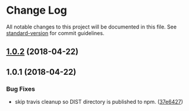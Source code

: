 # Change Log

All notable changes to this project will be documented in this file. See [standard-version](https://github.com/conventional-changelog/standard-version) for commit guidelines.

<a name="1.0.2"></a>
## [1.0.2](https://github.com/hypefactors/js-get/compare/v1.0.1...v1.0.2) (2018-04-22)



<a name="1.0.1"></a>
## 1.0.1 (2018-04-22)


### Bug Fixes

* skip travis cleanup so DIST directory is published to npm. ([37e6427](https://github.com/hypefactors/js-get/commit/37e6427))
